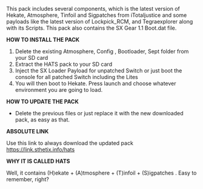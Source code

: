 This pack includes several components, which is the latest version of Hekate, Atmosphere, Tinfoil and Sigpatches from iTotaljustice and some payloads like the latest version of Lockpick_RCM, and Tegraexplorer along with its Scripts. This pack also contains the SX Gear 1.1 Boot.dat file. 

**HOW TO INSTALL THE PACK**

1. Delete the existing Atmosphere, Config , Bootloader, Sept folder from your SD card
2. Extract the HATS pack to your SD card
3. Inject the SX Loader Payload for unpatched Switch or just boot the console for all patched Switch including the Lites
4. You will then boot to Hekate. Press launch and choose whatever environment you are going to load.

**HOW TO UPDATE THE PACK**

- Delete the previous files or just replace it with the new downloaded pack, as easy as that.

**ABSOLUTE LINK**

Use this link to always download the updated pack
https://link.sthetix.info/hats

**WHY IT IS CALLED HATS**

Well, it contains (H)ekate + (A)tmosphere + (T)infoil + (S)igpatches . Easy to remember, right?

